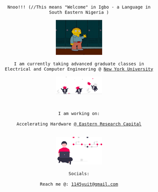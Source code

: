 <p align="center">
  </br>
      <samp>Nnoo!!! (//This means "Welcome" in Igbo - a Language in South Eastern Nigeria )</samp>
  </br>
  <samp>
    </br>
      <img src="assets/wav.gif" width="150px"> 
    <br/>
     </br>
      I am currently taking advanced graduate classes in Electrical and Computer Engineering @ <a href=https://nyu.edu/ target="blank">New York University</a>
    <br/>
    </br>
      <img src="assets/col.svg" width="150px"> 
    </br>
  <br/>
  </br>
      </br>I am working on:<br/>
      </br>
            Accelerating Hardware <a href=ipfs://eastern-research.eth target="blank">@ Eastern Research Capital</a>
  <br/>
  
  
  </samp>
  <br/>
  </div>
    </br>
      <img src="assets/vc.svg" width="150px">
    <br/>
  <samp></br> Socials: <br/></samp>
  
  <samp>
  </br>
      Reach me @: <a href=mailto:inschoolsng@gmail.com target="blank">1145yuit@gmail.com</a>
  <br/>
  </samp>
</p>
